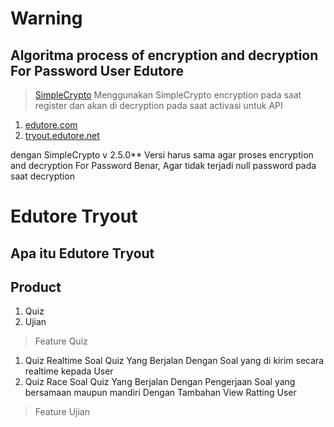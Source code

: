 # Warning
## Algoritma process of encryption and decryption For Password User Edutore
>  [SimpleCrypto](https://www.npmjs.com/package/simple-crypto-js)
Menggunakan SimpleCrypto encryption  pada saat register dan akan di decryption pada saat activasi untuk 
>  API 
1.  [edutore.com](https://api.edutore.com)
2.  [tryout.edutore.net](https://api-tryout.edutore.net)

dengan SimpleCrypto v 2.5.0**
Versi harus sama agar proses  encryption and decryption For Password Benar, Agar tidak terjadi null password pada saat decryption


# Edutore Tryout
## Apa itu Edutore Tryout
## Product
1. Quiz
2. Ujian
> Feature Quiz
1. Quiz Realtime Soal 
    Quiz Yang Berjalan Dengan Soal yang di kirim secara realtime kepada User
2. Quiz Race Soal 
    Quiz Yang Berjalan Dengan Pengerjaan Soal yang bersamaan maupun mandiri Dengan Tambahan View Ratting User

> Feature Ujian